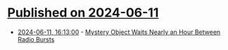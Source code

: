 # [Published on 2024-06-11](index.md)

* [2024-06-11, 16:13:00](https://soylentnews.org/article.pl?sid=24/06/09/211231&from=rss) - [Mystery Object Waits Nearly an Hour Between Radio Bursts](https://soylentnews.org/article.pl?sid=24/06/09/211231&from=rss)
